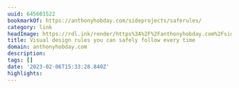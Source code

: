 ```yaml
---
uuid: 645601522
bookmarkOf: https://anthonyhobday.com/sideprojects/saferules/
category: link
headImage: https://rdl.ink/render/https%3A%2F%2Fanthonyhobday.com%2Fsideprojects%2Fsaferules%2F
title: Visual design rules you can safely follow every time
domain: anthonyhobday.com
description: 
tags: []
date: '2023-02-06T15:33:28.840Z'
highlights: 
---
```




